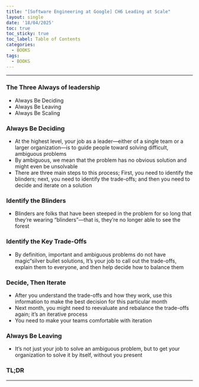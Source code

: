 ```yaml
---
title: "[Software Engineering at Google] CH6 Leading at Scale"
layout: single
date: '18/04/2025'
toc: true
toc_sticky: true
toc_label: Table of Contents
categories:
  - BOOKS
tags:
  - BOOKS
---
```


---

### The Three Always of leadership
* Always Be Deciding
* Always Be Leaving
* Always Be Scaling

### Always Be Deciding
* At the highest level, your job as a leader—either of a single team or a larger organization—is to guide people toward solving difficult, ambiguous problems
* By ambiguous, we mean that the problem has no obvious solution and might even be unsolvable
* There are three main steps to this process; First, you need to identify the blinders; next, you need to identify the trade-offs; and then you need to decide and iterate on a solution

### Identify the Blinders
* Blinders are folks that have been steeped in the problem for so long that they’re wearing “blinders”—that is, they’re no longer able to see the forest

### Identify the Key Trade-Offs
* By definition, important and ambiguous problems do not have magic“silver bullet solutions, It’s your job to call out the trade-offs, explain them to everyone, and then help decide how to balance them

### Decide, Then Iterate
* After you understand the trade-offs and how they work, use this information to make the best decision for this particular month
* Next month, you might need to reevaluate and rebalance the trade-offs again; it’s an iterative process
* You need to make your teams comfortable with iteration

### Always Be Leaving
* It’s not just your job to solve an ambiguous problem, but to get your organization to solve it by itself, without you present


### TL;DR


---
